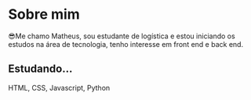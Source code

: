 # Sobre mim
😎Me chamo Matheus, sou estudante de logística e estou iniciando os estudos na área de tecnologia, tenho interesse em front end e back end.

## Estudando...
HTML, CSS, Javascript, Python